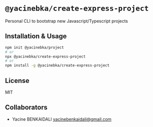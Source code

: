 # `@yacinebka/create-express-project`

Personal CLI to bootstrap new Javascript/Typescript projects

## Installation & Usage

```bash
npm init @yacinebka/project
# or
npx @yacinebka/create-express-project
# or
npm install -g @yacinebka/create-express-project
```

## License

MIT

## Collaborators

- Yacine BENKAIDALI <yacinebenkaidali@gmail.com>
